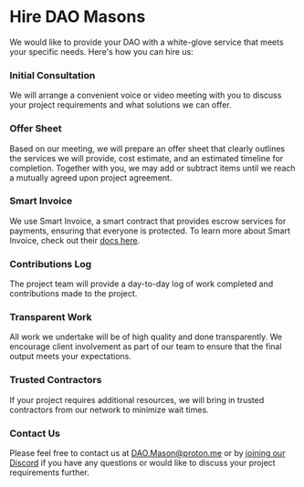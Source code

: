 # Hire DAO Masons

We would like to provide your DAO with a white-glove service that meets your specific needs. Here's how you can hire us:

### Initial Consultation

We will arrange a convenient voice or video meeting with you to discuss your project requirements and what solutions we can offer.

### Offer Sheet

Based on our meeting, we will prepare an offer sheet that clearly outlines the services we will provide, cost estimate, and an estimated timeline for completion. Together with you, we may add or subtract items until we reach a mutually agreed upon project agreement.

### Smart Invoice

We use Smart Invoice, a smart contract that provides escrow services for payments, ensuring that everyone is protected. To learn more about Smart Invoice, check out their [docs here](https://docs.smartinvoice.xyz/).

### Contributions Log

The project team will provide a day-to-day log of work completed and contributions made to the project.

### Transparent Work

All work we undertake will be of high quality and done transparently. We encourage client involvement as part of our team to ensure that the final output meets your expectations.

### Trusted Contractors

If your project requires additional resources, we will bring in trusted contractors from our network to minimize wait times.

### Contact Us

Please feel free to contact us at [DAO.Mason@proton.me](mailto:DAO.Mason@proton.me) or by [joining our Discord](https://discord.gg/zQYhrUB5Hj) if you have any questions or would like to discuss your project requirements further.
